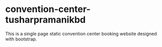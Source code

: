 # convention-center-tusharpramanikbd
This is a single page static convention center booking website designed with bootstrap.